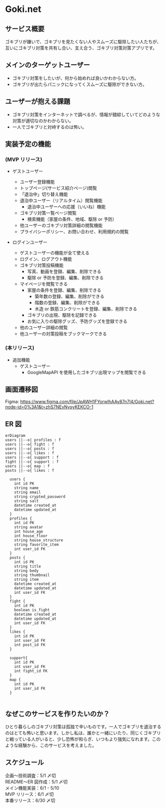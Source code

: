 # Goki.net

## サービス概要

ゴキブリが嫌いで、ゴキブリを見たくない人やスムーズに駆除したい人たちが、互いにゴキブリ対策を共有し合い、支え合う、ゴキブリ対策対策アプリです。

## メインのターゲットユーザー

- ゴキブリ対策をしたいが、何から始めれば良いかわからない方。
- ゴキブリが出たらパニックになってくスムーズに駆除ができない方。

## ユーザーが抱える課題

- ゴキブリ対策をインターネットで調べるが、情報が錯綜していてどのような対策が適切なのかわからない。
- 一人でゴキブリと対峙するのは怖い。

## 実装予定の機能

### (MVP リリース)

- ゲストユーザー

  - ユーザー登録機能
  - トップページ(サービス紹介ページ)閲覧
  - 「退治中」切り替え機能
  - 退治中ユーザー（リアルタイム）閲覧機能
    - 退治中ユーザーへの応援（いいね）機能
  - ゴキブリ対策一覧ページ閲覧
    - 検索機能（家屋の条件、地域、駆除 or 予防）
  - 他ユーザーのゴキブリ対策詳細の閲覧機能
  - プライバシーポリシー、お問い合わせ、利用規約の閲覧

- ログインユーザー
  - ゲストユーザーの機能が全て使える
  - ログイン、ログアウト機能
  - ゴキブリ対策投稿機能
    - 写真、動画を登録、編集、削除できる
    - 駆除 or 予防を登録、編集、削除できる
  - マイページを閲覧できる
    - 家屋の条件を登録、編集、削除できる
      - 築年数の登録、編集、削除ができる
      - 階数の登録、編集、削除ができる
      - 木造 or 鉄筋コンクリートを登録、編集、削除できる
    - ゴキブリの出現、駆除を記録できる
    - お気に入りの駆除グッズ、予防グッズを登録できる
  - 他のユーザー詳細の閲覧
  - 他ユーザーの対策投稿をブックマークできる

### (本リリース)

- 追加機能
  - ゲストユーザー
    - GoogleMapAPI を使用したゴキブリ出現マップを閲覧できる

## 画面遷移図

Figma: https://www.figma.com/file/JpAWH1FYorwIhAAy87n7l4/Goki.net?node-id=0%3A1&t=zhS7NEvNysyKEKCO-1

## ER 図

```mermaid
erDiagram
users ||--o| profiles : f
users ||--o{ fight : f
users ||--o{ posts : f
users ||--o{ likes : f
users ||--o{ support : f
fight ||--o{ support : f
users ||--o{ map : f
posts ||--o{ likes : f

  users {
    int id PK
    string name
    string email
    string crypted_password
    string salt
    datetime created_at
    datetime updated_at
  }
  profiles {
    int id PK
    string avatar
    int house_age
    int house_floor
    string house_structure
    string favorite_item
    int user_id FK
  }
  posts {
    int id PK
    string title
    string body
    string thumbnail
    string item
    datetime created_at
    datetime updated_at
    int user_id FK
  }
  fight {
    int id PK
    boolean is_fight
    datetime created_at
    datetime updated_at
    int user_id FK
  }
  likes {
    int id PK
    int user_id FK
    int post_id FK
  }

  support{
    int id PK
    int user_id FK
    int fight_id FK
  }
  map {
    int id PK
    int user_id FK
  }


```

## なぜこのサービスを作りたいのか？

ひとり暮らしのゴキブリ対策は孤独で辛いものです。一人でゴキブリを退治するのはとても怖いと思います。しかし私は、誰かと一緒にいたり、同じくゴキブリと戦っている人がいると、少し恐怖が和らぎ、いつもより強気になれます。このような経験から、このサービスを考えました。

## スケジュール

企画〜技術調査：5/1 〆切</br>
README〜ER 図作成：5/1 〆切</br>
メイン機能実装：6/1 - 5/10</br>
MVP リリース：6/1 〆切</br>
本番リリース：6/30 〆切</br>
